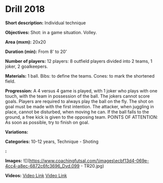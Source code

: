 # Drill 2018

**Short description:**
Individual technique

**Objectives:**
Shot: in a game situation. 
Volley.

**Area (mxm):**
20x20

**Duration (min):**
From 8' to 20'

**Number of players:**
12 players: 8 outfield players divided into 2 teams, 1 joker, 2 goalkeepers.

**Materials:**
1 ball. Bibs: to define the teams. Cones: to mark the shortened field.

**Progression:**
A 4 versus 4 game is played, with 1 joker who plays with one touch, with the team in possession of the ball. The jokers cannot score goals. Players are required to always play the ball on the fly. The shot on goal must be made with the first intention. The attacker, when juggling in place, cannot be disturbed, when moving he can. If the ball falls to the ground, a free kick is given to the opposing team. POINTS OF ATTENTION: As soon as possible, try to finish on goal.

**Variations:**


**Categories:**
10-12 years, Technique - Shoting

**:**


**Images:**
![](https://www.coachingfutsal.com/\images\ecbf13d4-069e-4cc4-a8ec-6872c6fc3696_Dvd.099 - TR20.jpg)

**Videos:**
[Video Link](https://www.youtube.com/embed/kuuGrJUjw_g)
[Video Link](https://www.youtube.com/embed/r6HTovgP4wU)

